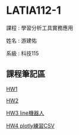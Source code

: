# LATIA112-1

課程 : 學習分析工具實務應用

姓名 : 游建佑

系級 : 科技115

## 課程筆記區

[HW1](二下午通識/hw11.ipynb)


[HW2](HW2)

[HW3 line機器人](chatbot)

[HW4 plotly練習](https://yoyoscott87.github.io/hw43/)[CSV](students.csv)
